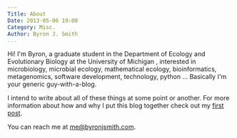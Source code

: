 ```yaml
---
Title: About
Date: 2013-05-06 19:00
Category: Misc.
Author: Byron J. Smith
...
```


<span itemscope itemtype="http://data-vocabulary.org/Person">
  Hi! I'm
  <span itemprop="name">Byron</span>, a
  <span itemprop="role">graduate student</span> in
  <span itemprop="affiliation" itemscope
        itemtype="http://data-vocabulary.org/Organization">
    <span itemprop="name">
      the Department of Ecology and Evolutionary Biology at the University of
      Michigan
    </span>
  </span>, interested in
  <span>
    microbiology, microbial ecology, mathematical ecology,
    bioinformatics, metagenomics, software development, technology,
    python
  </span>...
  Basically I'm your generic guy-with-a-blog.

  I intend to write about all of these things at some point or another.
  For more information about how and why I put this blog together check out my
  [first post](./initial-commit.html).

  You can reach me at
  <a itemprop="email" href=mailto:me@byronjsmith.com>me@byronjsmith.com</a>.
</span>
